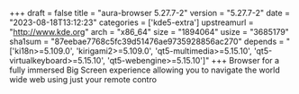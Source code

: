 +++
draft = false
title = "aura-browser 5.27.7-2"
version = "5.27.7-2"
date = "2023-08-18T13:12:23"
categories = ['kde5-extra']
upstreamurl = "http://www.kde.org"
arch = "x86_64"
size = "1894064"
usize = "3685179"
sha1sum = "87eebae7768c5fc39d51476ae9735928856ac270"
depends = "['ki18n>=5.109.0', 'kirigami2>=5.109.0', 'qt5-multimedia>=5.15.10', 'qt5-virtualkeyboard>=5.15.10', 'qt5-webengine>=5.15.10']"
+++
Browser for a fully immersed Big Screen experience allowing you to navigate the world wide web using just your remote contro